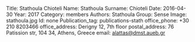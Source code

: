 Title: Stathoula Chioteli
Name: Stathoula
Surname: Chioteli
Date: 2016-04-30
Year: 2017
Category: members
Authors: Stathoula
Group: Sense
Image: stathoula.jpg
Id: none
Publication_tag: publications-stath
office_phone: +30 210 8203466
office_address: Derigny 12, 7th floor
postal_address: 76 Patission str, 104 34, Athens, Greece
email: alattas@dmst.aueb.gr
